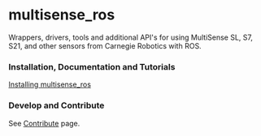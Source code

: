# multisense_ros

Wrappers, drivers, tools and additional API's for using MultiSense SL, S7, S21, and other sensors from Carnegie Robotics with ROS.

### Installation, Documentation and Tutorials
[Installing multisense_ros](http://docs.carnegierobotics.com/S21/install.html#install)

### Develop and Contribute

See [Contribute](https://bitbucket.org/crl/multisense_ros/src/default/CONTRIBUTING.md) page.